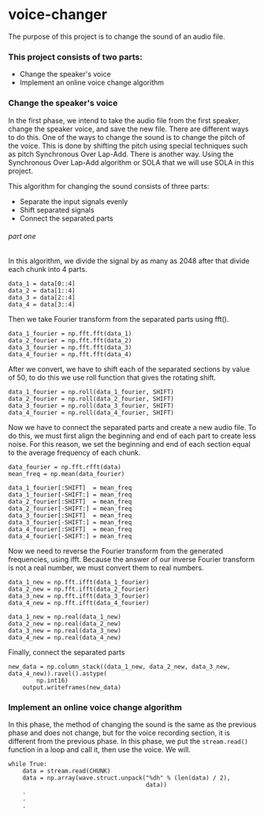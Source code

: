 # voice-changer
The purpose of this project is to change the sound of an audio file.

### This project consists of two parts:
- Change the speaker's voice 
- Implement an online voice change algorithm

### Change the speaker's voice
In the first phase, we intend to take the audio file from the first speaker, change the speaker voice, and save the new file. There are different ways to do this. One of the ways to change the sound is to change the pitch of the voice. This is done by shifting the pitch using special techniques such as pitch Synchronous Over Lap-Add. There is another way. Using the Synchronous Over Lap-Add algorithm or SOLA that we will use SOLA in this project.

This algorithm for changing the sound consists of three parts:
- Separate the input signals evenly
- Shift separated signals
- Connect the separated parts

###### part one
In this algorithm, we divide the signal by as many as 2048 after that divide each chunk into 4 parts.

```
data_1 = data[0::4]
data_2 = data[1::4]
data_3 = data[2::4]
data_4 = data[3::4]
```

Then we take Fourier transform from the separated parts using fft().

```
data_1_fourier = np.fft.fft(data_1)
data_2_fourier = np.fft.fft(data_2)
data_3_fourier = np.fft.fft(data_3)
data_4_fourier = np.fft.fft(data_4)
```
After we convert, we have to shift each of the separated sections by value of 50, to do this we use roll function
that gives the rotating shift.

```
data_1_fourier = np.roll(data_1_fourier, SHIFT)
data_2_fourier = np.roll(data_2_fourier, SHIFT)
data_3_fourier = np.roll(data_3_fourier, SHIFT)
data_4_fourier = np.roll(data_4_fourier, SHIFT)
```
Now we have to connect the separated parts and create a new audio file. To do this, we must first align the beginning 
and end of each part to create less noise. For this reason, we set the beginning and end of each section equal to the 
average frequency of each chunk.
```
data_fourier = np.fft.rfft(data)
mean_freq = np.mean(data_fourier)

data_1_fourier[:SHIFT]  = mean_freq 
data_1_fourier[-SHIFT:] = mean_freq
data_2_fourier[:SHIFT]  = mean_freq
data_2_fourier[-SHIFT:] = mean_freq
data_3_fourier[:SHIFT]  = mean_freq 
data_3_fourier[-SHIFT:] = mean_freq
data_4_fourier[:SHIFT]  = mean_freq
data_4_fourier[-SHIFT:] = mean_freq
```
Now we need to reverse the Fourier transform from the generated frequencies, using  ifft.
Because the answer of our inverse Fourier transform is not a real number, we must convert them to real numbers.
```
data_1_new = np.fft.ifft(data_1_fourier)
data_2_new = np.fft.ifft(data_2_fourier)
data_3_new = np.fft.ifft(data_3_fourier)
data_4_new = np.fft.ifft(data_4_fourier)

data_1_new = np.real(data_1_new)
data_2_new = np.real(data_2_new)
data_3_new = np.real(data_3_new)
data_4_new = np.real(data_4_new)
```

Finally, connect the separated parts

```
new_data = np.column_stack((data_1_new, data_2_new, data_3_new, data_4_new)).ravel().astype(
        np.int16)  
    output.writeframes(new_data)
```

### Implement an online voice change algorithm

In this phase, the method of changing the sound is the same as the previous phase and does not change,
but for the voice recording section, it is different from the previous phase. In this phase, we put the `stream.read()` 
function in a loop and call it, then use the voice. We will.

```
while True:
    data = stream.read(CHUNK) 
    data = np.array(wave.struct.unpack("%dh" % (len(data) / 2),
                                       data))  
    .                                   
    .
    .
```